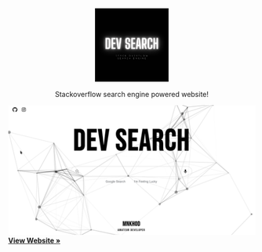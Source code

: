 <br />
<p align="center">
  <a href="https://dev-search-1d4c5.web.app/" >
    <img src="/logo.png" alt="Logo" width="150">
  </a>
  
  <p align="center">
    Stackoverflow search engine powered website!
    <br />
  </p>
</p>

![Alt Text](preview.gif)
<br />
<a href="https://dev-search-1d4c5.web.app/"><strong>View Website »</strong></a>
<br />

